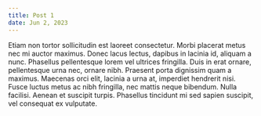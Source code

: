 ```yaml
---
title: Post 1
date: Jun 2, 2023
---
```


Etiam non tortor sollicitudin est laoreet consectetur. Morbi placerat metus nec mi auctor maximus. Donec lacus lectus, dapibus in lacinia id, aliquam a nunc. Phasellus pellentesque lorem vel ultrices fringilla. Duis in erat ornare, pellentesque urna nec, ornare nibh. Praesent porta dignissim quam a maximus. Maecenas orci elit, lacinia a urna at, imperdiet hendrerit nisi. Fusce luctus metus ac nibh fringilla, nec mattis neque bibendum. Nulla facilisi. Aenean et suscipit turpis. Phasellus tincidunt mi sed sapien suscipit, vel consequat ex vulputate.